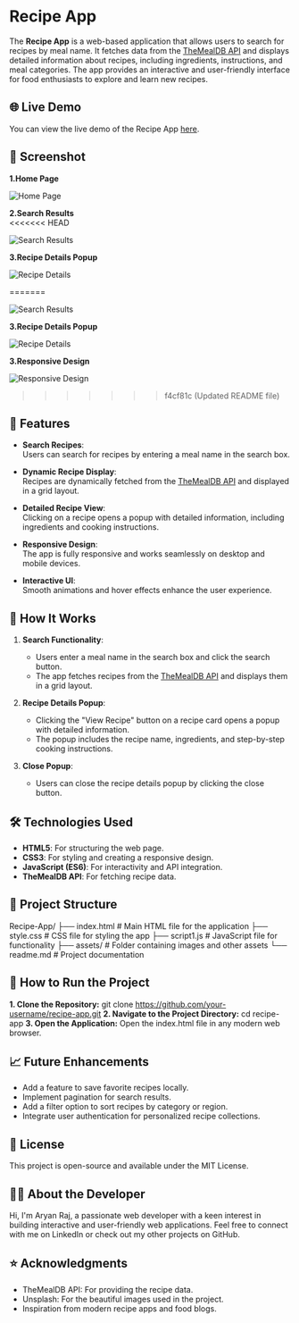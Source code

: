 # Recipe App

The **Recipe App** is a web-based application that allows users to search for recipes by meal name. It fetches data from the [TheMealDB API](https://www.themealdb.com/) and displays detailed information about recipes, including ingredients, instructions, and meal categories. The app provides an interactive and user-friendly interface for food enthusiasts to explore and learn new recipes.


## 🌐 Live Demo

You can view the live demo of the Recipe App [here](#).


## 📸 Screenshot

**1.Home Page** 

   ![Home Page](assets/Screenshot1.png)

**2.Search Results**  
<<<<<<< HEAD

   ![Search Results](assets/Screenshot2.png)

**3.Recipe Details Popup**  

   ![Recipe Details](assets/Screenshot3.png)

=======

   ![Search Results](assets/Screenshot2.png)

**3.Recipe Details Popup**  

   ![Recipe Details](assets/Screenshot3.png)

**3.Responsive Design**  

   ![Responsive Design](assets/Screenshot4.png)
>>>>>>> f4cf81c (Updated README file)

## 🌟 Features

- **Search Recipes**:  
  Users can search for recipes by entering a meal name in the search box.

- **Dynamic Recipe Display**:  
  Recipes are dynamically fetched from the [TheMealDB API](https://www.themealdb.com/) and displayed in a grid layout.

- **Detailed Recipe View**:  
  Clicking on a recipe opens a popup with detailed information, including ingredients and cooking instructions.

- **Responsive Design**:  
  The app is fully responsive and works seamlessly on desktop and mobile devices.

- **Interactive UI**:  
  Smooth animations and hover effects enhance the user experience.


## 📖 How It Works

1. **Search Functionality**:  
   - Users enter a meal name in the search box and click the search button.  
   - The app fetches recipes from the [TheMealDB API](https://www.themealdb.com/) and displays them in a grid layout.

2. **Recipe Details Popup**:  
   - Clicking the "View Recipe" button on a recipe card opens a popup with detailed information.  
   - The popup includes the recipe name, ingredients, and step-by-step cooking instructions.

3. **Close Popup**:  
   - Users can close the recipe details popup by clicking the close button.


## 🛠️ Technologies Used

- **HTML5**: For structuring the web page.
- **CSS3**: For styling and creating a responsive design.
- **JavaScript (ES6)**: For interactivity and API integration.
- **TheMealDB API**: For fetching recipe data.


## 📂 Project Structure
Recipe-App/ ├── index.html # Main HTML file for the application ├── style.css # CSS file for styling the app ├── script1.js # JavaScript file for functionality ├── assets/ # Folder containing images and other assets └── readme.md # Project documentation


## 🚀 How to Run the Project

**1. Clone the Repository:**
   git clone https://github.com/your-username/recipe-app.git
**2. Navigate to the Project Directory:**
    cd recipe-app
**3. Open the Application:**
    Open the index.html file in any modern web browser.

## 📈 Future Enhancements
- Add a feature to save favorite recipes locally.
- Implement pagination for search results.
- Add a filter option to sort recipes by category or region.
- Integrate user authentication for personalized recipe      collections.

## 📝 License
This project is open-source and available under the MIT License.

## 👨‍💻 About the Developer
Hi, I'm Aryan Raj, a passionate web developer with a keen interest in building interactive and user-friendly web applications. Feel free to connect with me on LinkedIn or check out my other projects on GitHub.

## ⭐ Acknowledgments
- TheMealDB API: For providing the recipe data.
- Unsplash: For the beautiful images used in the project.
- Inspiration from modern recipe apps and food blogs.
